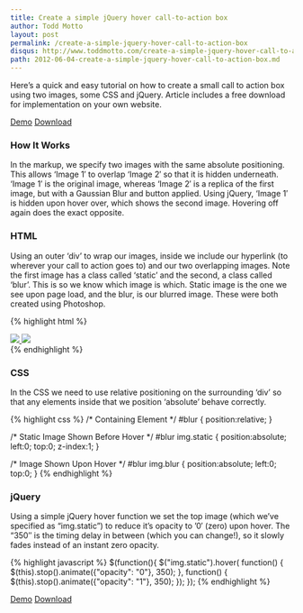 ```yaml
---
title: Create a simple jQuery hover call-to-action box
author: Todd Motto
layout: post
permalink: /create-a-simple-jquery-hover-call-to-action-box
disqus: http://www.toddmotto.com/create-a-simple-jquery-hover-call-to-action-box
path: 2012-06-04-create-a-simple-jquery-hover-call-to-action-box.md
---
```


Here’s a quick and easy tutorial on how to create a small call to action box using two images, some CSS and jQuery. Article includes a free download for implementation on your own website.

<div class="download-box">
  <a href="//toddmotto.com/labs/hover-box" onclick="_gaq.push(['_trackEvent', 'Click', 'jQuery Hover Box Demo', 'jQuery Hover Demo Button']);">Demo</a>
  <a href="//toddmotto.com/labs/hover-box/hover-box.zip" onclick="_gaq.push(['_trackEvent', 'Click', 'jQuery Hover Box Download', 'jQuery Hover Box Download Button']);">Download</a>
</div>

### How It Works
In the markup, we specify two images with the same absolute positioning. This allows ‘Image 1′ to overlap ‘Image 2′ so that it is hidden underneath. ‘Image 1′ is the original image, whereas ‘Image 2′ is a replica of the first image, but with a Gaussian Blur and button applied. Using jQuery, ‘Image 1′ is hidden upon hover over, which shows the second image. Hovering off again does the exact opposite.

### HTML
Using an outer ‘div’ to wrap our images, inside we include our hyperlink (to wherever your call to action goes to) and our two overlapping images. Note the first image has a class called ‘static’ and the second, a class called ‘blur’. This is so we know which image is which. Static image is the one we see upon page load, and the blur, is our blurred image. These were both created using Photoshop.

{% highlight html %}
<div id="blur">
  <a href="#">
  <img src="img/hover-box-1.jpg" class="static">
  </a>
  <img src="img/hover-box-2.jpg" class="blur">
</div>
{% endhighlight %}

### CSS
In the CSS we need to use relative positioning on the surrounding ‘div’ so that any elements inside that we position ‘absolute’ behave correctly.

{% highlight css %}
/* Containing Element */
#blur {
  position:relative;
}

/* Static Image Shown Before Hover */
#blur img.static {
  position:absolute;
  left:0;
  top:0;
  z-index:1;
}

/* Image Shown Upon Hover */
#blur img.blur {
  position:absolute;
  left:0;
  top:0;
}
{% endhighlight %}

### jQuery
Using a simple jQuery hover function we set the top image (which we’ve specified as “img.static”) to reduce it’s opacity to ’0′ (zero) upon hover. The “350″ is the timing delay in between (which you can change!), so it slowly fades instead of an instant zero opacity.

{% highlight javascript %}
$(function(){
  $("img.static").hover(
  function() {
    $(this).stop().animate({"opacity": "0"}, 350);
  },
  function() {
    $(this).stop().animate({"opacity": "1"}, 350);
  });
});
{% endhighlight %}
    
<div class="download-box">
  <a href="//toddmotto.com/labs/hover-box" onclick="_gaq.push(['_trackEvent', 'Click', 'jQuery Hover Box Demo', 'jQuery Hover Demo Button']);">Demo</a>
  <a href="//toddmotto.com/labs/hover-box/hover-box.zip" onclick="_gaq.push(['_trackEvent', 'Click', 'jQuery Hover Box Download', 'jQuery Hover Box Download Button']);">Download</a>
</div>
